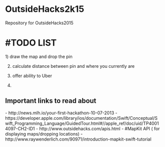 # OutsideHacks2k15
Repository for OutsideHacks2015
<h1> #TODO LIST </h1>
1) draw the map and drop the pin

2) calculate distance between pin and where you currently are


3) offer ability to Uber


4) 

<h2> Important links to read about </h2>
- http://news.mlh.io/your-first-hackathon-10-07-2013
- https://developer.apple.com/library/ios/documentation/Swift/Conceptual/Swift_Programming_Language/GuidedTour.html#//apple_ref/doc/uid/TP40014097-CH2-ID1
- http://www.outsidehacks.com/apis.html
- #MapKit API ( for displaying maps/dropping locations)
- http://www.raywenderlich.com/90971/introduction-mapkit-swift-tutorial 

<h3> 
